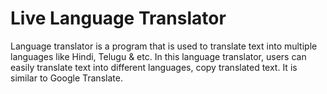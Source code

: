 # Live Language Translator
Language translator is a program that is used to translate text into multiple languages like Hindi, Telugu & etc. In this language translator, users can easily translate
text into different languages, copy translated text. 
It is similar to Google Translate.
